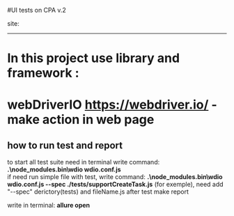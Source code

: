 
#UI tests on CPA v.2 

site:

***************************************


In this project use library and framework :
==============================================
webDriverIO <https://webdriver.io/> - make action in web page
=============================================================

## how to run test and report

to start all test suite need in terminal write command: <b>.\node_modules\.bin\wdio wdio.conf.js</b>
<br>if need run simple file with test, write command: <b>.\node_modules\.bin\wdio wdio.conf.js --spec ./tests/supportCreateTask.js</b> (for exemple), need add "--spec" derictory(tests) and fileName.js
after test make report

write in terminal: <b>allure open</b>
